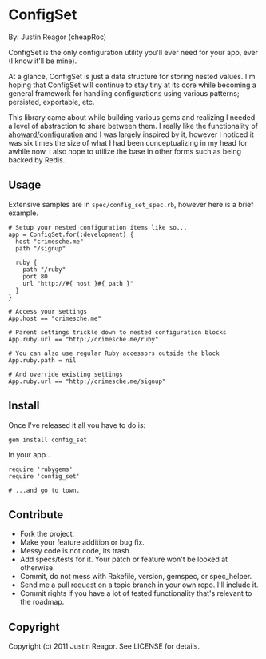 
ConfigSet
=========

By: Justin Reagor (cheapRoc)

ConfigSet is the only configuration utility you'll ever need for your app, ever (I know it'll be mine).

At a glance, ConfigSet is just a data structure for storing nested values. I'm hoping that ConfigSet will continue to stay tiny at its core while becoming a general framework for handling configurations using various patterns; persisted, exportable, etc.

This library came about while building various gems and realizing I needed a level of abstraction to share between them. I really like the functionality of [ahoward/configuration](https://github.com/ahoward/configuration) and I was largely inspired by it, however I noticed it was six times the size of what I had been conceptualizing in my head for awhile now. I also hope to utilize the base in other forms such as being backed by Redis.


Usage
-----

Extensive samples are in `spec/config_set_spec.rb`, however here is a brief example.

    # Setup your nested configuration items like so...
    app = ConfigSet.for(:development) {
      host "crimesche.me"
      path "/signup"

      ruby {
        path "/ruby"
        port 80
        url "http://#{ host }#{ path }"
      }
    }
    
    # Access your settings
    App.host == "crimesche.me"

    # Parent settings trickle down to nested configuration blocks
    App.ruby.url == "http://crimesche.me/ruby"

    # You can also use regular Ruby accessors outside the block
    App.ruby.path = nil

    # And override existing settings
    App.ruby.url == "http://crimesche.me/signup"


Install
-------

Once I've released it all you have to do is:

`gem install config_set`

In your app...

    require 'rubygems'
    require 'config_set'

    # ...and go to town.

    
Contribute
----------

* Fork the project.
* Make your feature addition or bug fix.
* Messy code is not code, its trash.
* Add specs/tests for it. Your patch or feature won't be looked at otherwise.
* Commit, do not mess with Rakefile, version, gemspec, or spec_helper.
* Send me a pull request on a topic branch in your own repo. I'll include it.
* Commit rights if you have a lot of tested functionality that's relevant to the roadmap.


Copyright
---------

Copyright (c) 2011 Justin Reagor. See LICENSE for details.


